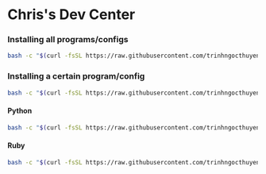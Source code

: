 # Chris's Dev Center

### Installing all programs/configs
```sh
bash -c "$(curl -fsSL https://raw.githubusercontent.com/trinhngocthuyen/dev/HEAD/install.sh)"
```

### Installing a certain program/config
```sh
bash -c "$(curl -fsSL https://raw.githubusercontent.com/trinhngocthuyen/dev/HEAD/install.sh)" _ <PROGRAM_OR_CONFIG>
```
#### Python
```sh
bash -c "$(curl -fsSL https://raw.githubusercontent.com/trinhngocthuyen/dev/HEAD/install.sh)" _ python
```

#### Ruby
```sh
bash -c "$(curl -fsSL https://raw.githubusercontent.com/trinhngocthuyen/dev/HEAD/install.sh)" _ ruby
```
